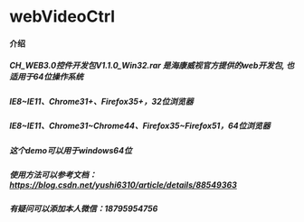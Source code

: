 # webVideoCtrl

#### 介绍
##### CH_WEB3.0控件开发包V1.1.0_Win32.rar 是海康威视官方提供的web开发包, 也适用于64位操作系统
##### IE8~IE11、Chrome31+、Firefox35+，32位浏览器
##### IE8~IE11、Chrome31~Chrome44、Firefox35~Firefox51，64位浏览器
##### 这个demo可以用于windows64位
##### 使用方法可以参考文档：https://blog.csdn.net/yushi6310/article/details/88549363
##### 有疑问可以添加本人微信：18795954756
